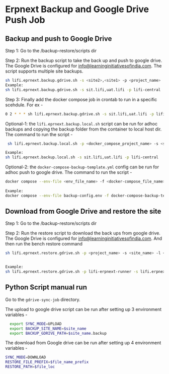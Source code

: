 # Erpnext Backup and Google Drive Push Job

## Backup and push to Google Drive

Step 1: Go to the /backup-restore/scripts dir

Step 2: Run the backup script to take the back up and push to google drive. The Google Drive is configured for [info@learninginitiativesofindia.com](info@learninginitiativesofindia.com). The script supports multiple site backups.

```bash
sh lifi.eprnext.backup.gdrive.sh -s <site2>,<site1> -p <project_name>
Example:
sh lifi.eprnext.backup.gdrive.sh -s sit.lifi,uat.lifi -p lifi-central
```
Step 3: Finally add the docker compose job in crontab to run in a specific scehdule. For ex - 

```bash
0 2 * * * sh lifi.eprnext.backup.gdrive.sh -s sit.lifi,uat.lifi -p lifi-central > /dev/null
```

Optional-1: the ```lifi.eprnext.backup.local.sh``` script can be run for adhoc backups and copying the backup folder from the container to local host dir. The command to run the script -

```bash
 sh lifi.eprnext.backup.local.sh -p <docker_compose_project_name> -s <site1_name>, <site2_name>

Example:
sh lifi.eprnext.backup.local.sh -s sit.lifi,uat.lifi -p lifi-central
```

Optional-2: the ```docker-compose-backup-template.yml``` config can be run for adhoc push to google drive. The command to run the script -

```bash
docker compose --env-file <env_file_name> -f <docker-compose_file_name> up
 
Example:
docker compose --env-file backup-config.env -f docker-compose-backup-template.yml up
```

## Download from Google Drive and restore the site


Step 1: Go to the /backup-restore/scripts dir

Step 2: Run the restore script to download the back ups from google drive. The Google Drive is configured for [info@learninginitiativesofindia.com](info@learninginitiativesofindia.com). And then run the bench restore command

```bash
sh lifi.eprnext.restore.gdrive.sh -p <project_name> -s <site_name> -l <gdrive_backup_folder_location> -f <to_be_restored_file_prefix> -r <db_root_password> -d <app_db_password>

 
Example:
sh lifi.eprnext.restore.gdrive.sh -p lifi-erpnext-runner -s lifi.erpnext -l lifi.erpnext.backup -r 20220625_142927-lifi_erpnext -d password
```

## Python Script manual run

Go to the ```gdrive-sync-job``` directory.

The upload to google drive script can be run after setting up 3 environment variables -

```bash
  export SYNC_MODE=UPLOAD
  export BACKUP_SITE_NAME=$site_name
  export BACKUP_GDRIVE_PATH=$site_name.backup
```

The download from Google drive can be run after setting up 4 environment variables -

```bash
SYNC_MODE=DOWNLOAD
RESTORE_FILE_PREFIX=$file_name_prefix
RESTORE_PATH=$file_loc
```